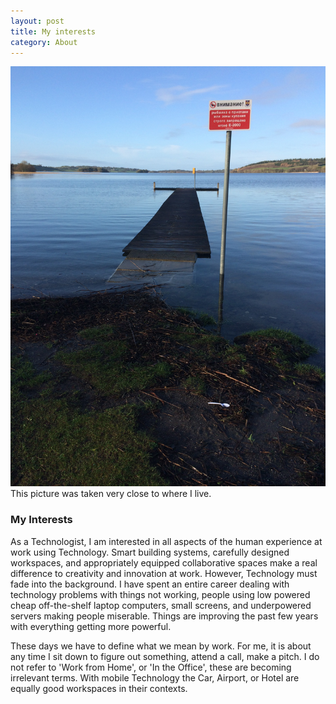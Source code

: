 ```yaml
---
layout: post
title: My interests
category: About
---
```


![Favorite Picture](/images/fav)
This picture was taken very close to where I live.

### My Interests
As a Technologist, I am interested in all aspects of the human experience at work using Technology. Smart building systems, carefully designed workspaces, and appropriately equipped collaborative spaces make a real difference to creativity and innovation at work. However, Technology must fade into the background.  I have spent an entire career dealing with technology problems with things not working, people using low powered cheap off-the-shelf laptop computers, small screens,  and underpowered servers making people miserable. Things are improving the past few years with everything getting more powerful.

These days we have to define what we mean by work.  For me, it is about any time I sit down to figure out something, attend a call,  make a pitch.  I do not refer to 'Work from Home', or 'In the Office', these are becoming irrelevant terms.  With mobile Technology the Car, Airport,  or Hotel are equally good workspaces in their contexts.




